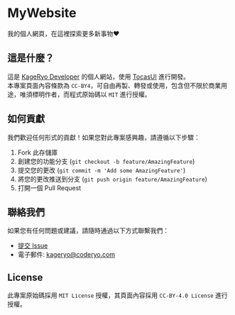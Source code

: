 # MyWebsite
我的個人網頁，在這裡探索更多新事物❤️

## 這是什麼？
這是 [KageRyo Developer](https://github.com/kageryo) 的個人網站，使用 [TocasUI](https://github.com/teacat/tocas) 進行開發。  
本專案頁面內容條款為 `CC-BY4`，可自由再製、轉發或使用，包含但不限於商業用途，唯須標明作者，而程式原始碼以 `MIT` 進行授權。  

## 如何貢獻
我們歡迎任何形式的貢獻！如果您對此專案感興趣，請遵循以下步驟：

1. Fork 此存儲庫
2. 創建您的功能分支 (`git checkout -b feature/AmazingFeature`)
3. 提交您的更改 (`git commit -m 'Add some AmazingFeature'`)
4. 將您的更改推送到分支 (`git push origin feature/AmazingFeature`)
5. 打開一個 Pull Request

## 聯絡我們
如果您有任何問題或建議，請隨時通過以下方式聯繫我們：

- [提交 Issue](https://github.com/KageRyo/MyWebsite/issues)
- 電子郵件: kageryo@coderyo.com

## License
此專案原始碼採用 `MIT License` 授權，其頁面內容採用 `CC-BY-4.0 License` 進行授權。

